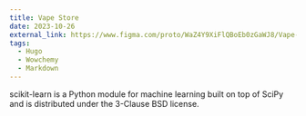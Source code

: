 ```yaml
---
title: Vape Store
date: 2023-10-26
external_link: https://www.figma.com/proto/WaZ4Y9XiFlQBoEb0zGaWJ8/Vape-Store?page-id=0%3A1&node-id=50-1071&viewport=-4264%2C3098%2C0.45&t=pYFLwWLGArwRLr7c-1&scaling=scale-down&content-scaling=fixed&starting-point-node-id=145%3A1179&show-proto-sidebar=1
tags:
  - Hugo
  - Wowchemy
  - Markdown
---
```


scikit-learn is a Python module for machine learning built on top of SciPy and is distributed under the 3-Clause BSD license.

<!--more-->
